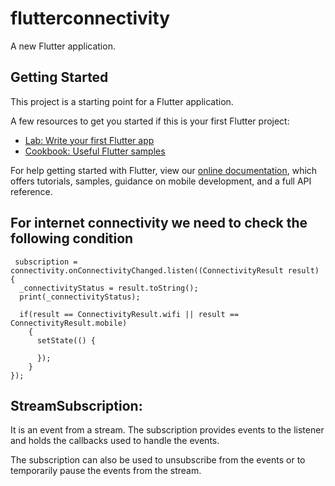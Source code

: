 # flutterconnectivity

A new Flutter application.

## Getting Started

This project is a starting point for a Flutter application.

A few resources to get you started if this is your first Flutter project:

- [Lab: Write your first Flutter app](https://flutter.dev/docs/get-started/codelab)
- [Cookbook: Useful Flutter samples](https://flutter.dev/docs/cookbook)

For help getting started with Flutter, view our
[online documentation](https://flutter.dev/docs), which offers tutorials,
samples, guidance on mobile development, and a full API reference.


## For internet connectivity we need to check the following condition

     subscription = connectivity.onConnectivityChanged.listen((ConnectivityResult result) {
      _connectivityStatus = result.toString();
      print(_connectivityStatus);

      if(result == ConnectivityResult.wifi || result == ConnectivityResult.mobile)
        {
          setState(() {

          });
        }
    });
    
 ## StreamSubscription:
 It is an event from a stream. The subscription provides events to the listener and holds the callbacks used to handle the events.
 
 The subscription can also be used to unsubscribe from the events or to temporarily pause the events from the stream.
 
